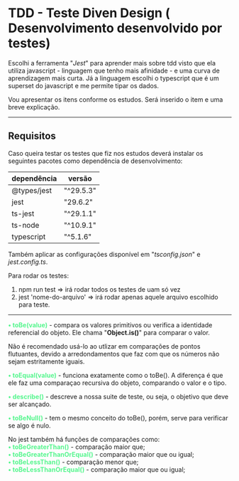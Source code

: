 
# TDD - Teste Diven Design ( Desenvolvimento desenvolvido por testes)

Escolhi a ferramenta "_*Jest*_" para aprender mais sobre tdd visto que ela utiliza javascript - linguagem que tenho mais afinidade - e uma curva de aprendizagem mais curta.
Já a linguagem escolhi o typescript que é um superset do javascript e me permite tipar os dados.

Vou apresentar os itens conforme os estudos. Será inserido o item e uma breve explicação.

---

## Requisitos

Caso queira testar os testes que fiz nos estudos deverá instalar os seguintes pacotes como dependência de desenvolvimento:

dependência | versão
------------ | ------
@types/jest  | "^29.5.3"
jest         | "29.6.2"
ts-jest      | "^29.1.1"
ts-node      | "^10.9.1"
typescript   | "^5.1.6"

Também aplicar as configurações disponível em  "_tsconfig.json_" e _jest.config.ts_.

Para rodar os testes:


1. npm run test => irá rodar todos os testes de uam só vez
2. jest 'nome-do-arquivo' => irá rodar apenas aquele arquivo escolhido para teste.
---


<b style="color: #56F68E ">• toBe(value)</b> - compara os valores primitivos ou verifica a identidade referencial do objeto. Ele chama "__Object.is()__" para comparar o valor.

Não é recomendado usá-lo ao utlizar em comparações de pontos flutuantes, devido a arredondamentos que faz com que os números não sejam estritamente iguais.

<b style="color: #56F68E ">• toEqual(value)</b> - funciona exatamente como o toBe(). A diferença é que ele faz uma comparaçao recursiva do objeto, comparando o valor e o tipo.

<b style="color: #56F68E ">• describe()</b> - descreve a nossa suite de teste, ou seja, o objetivo que deve ser alcançado.

<b style="color: #56F68E ">• toBeNull()</b> - tem o mesmo conceito do toBe(), porém, serve para verificar se algo é nulo.


No jest também há funções de comparações como:<br>
  <b style="color: #56F68E ">• toBeGreaterThan()</b> - comparação maior que;<br>
  <b style="color: #56F68E ">• toBeGreaterThanOrEqual()</b> - comparação maior que ou igual;<br>
  <b style="color: #56F68E ">• toBeLessThan()</b> - comparação menor que;<br>
  <b style="color: #56F68E ">• toBeLessThanOrEqual()</b> - comparação maior que ou igual;
